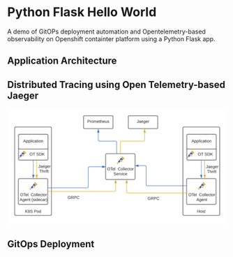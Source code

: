 # Python Flask Hello World

A demo of GitOPs deployment automation and Opentelemetry-based observability on Openshift containter platform using a Python Flask app.

## Application Architecture

## Distributed Tracing using Open Telemetry-based Jaeger

![OpenTelemetry Based Distributed Tracing with Jaeger](doc/Otel-jaeger.jpeg)
## GitOps Deployment

